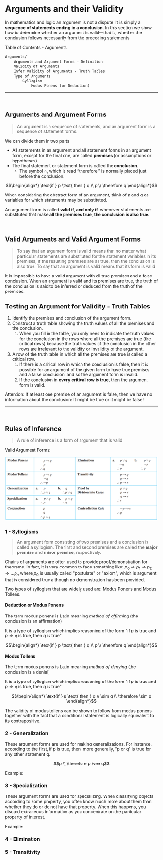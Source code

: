 # Arguments and their Validity
In mathematics and logic an argument is not a dispute. It is simply a **sequence of statements ending in a conclusion**. In this section we show how to determine whether an argument is valid—that is, whether the conclusion follows necessarily from the preceding
statements

Table of Contents - Arguments

```text
Arguments/
	Arguments and Argument Forms - Definition
	Validity of Arguments
	Infer Validity of Arguments - Truth Tables
	Type of Arguments
		Syllogism
			Modus Ponens (or Deduction)

```

---

<br>

## Arguments and Argument Forms 
> An argument is a sequence of statements, and an argument form is a sequence
> of statement forms. 

We can divide them in two parts
* All statements in an argument and all statement forms in an argument form, except for the final one, are called **premises** (or assumptions or hypotheses)
* The final statement or statement form is called the **conclusion**. 
  * The symbol $\therefore$, which is read “therefore,” is normally placed just before the conclusion.

```math
\begin{align*}
  \text{if } p \text{ then } q \\
  p \\ 
  \therefore q
\end{align*}
```
When considering the abstract form of an argument, think of $p$ and $q$ as variables for
which statements may be substituted. 

An argument form is called **valid if, and only if,** whenever statements are substituted that make 
**all the premises true**, **the conclusion is also true**.

<br>

## Valid Arguments and Valid Argument Forms 
> To say that an argument form is valid means that no matter what particular
> statements are substituted for the statement variables in its premises, if the resulting
> premises are all true, then the conclusion is also true. To say that an argument is
> valid means that its form is valid

It is impossible to have a valid argument with all true premises and a false conclusion. When an
argument is valid and its premises are true, the truth of the conclusion is said to be inferred
or deduced from the truth of the premises.

## Testing an Argument for Validity - Truth Tables
1. Identify the premises and conclusion of the argument form.
2. Construct a truth table showing the truth values of all the premises and the conclusion.
   1. When you fill in the table, you only need to indicate the truth values for the conclusion in the rows where all 
   the premises are true (the critical rows) because the truth values of the conclusion in the other rows are
   irrelevant to the validity or invalidity of the argument.
1. A row of the truth table in which all the premises are true is called a critical row. 
   1. If there is a critical row in which the conclusion is false, then it is possible for an argument of the given form to have true premises 	and a false conclusion, and so the argument form is invalid. 
   2. If the conclusion in **every critical row is true**, then the argument form is valid.

Attention: If at least one premise of an argument is false, then we have no information about the 
conclusion: It might be true or it might be false!

--- 

<br>

## Rules of Inference  
> A rule of inference is a form of argument that is valid

Valid Argument Forms:

![Rules of Inference](../Resources/InferenceRules.png)

### 1 - Syllogisms
> An argument form consisting of two premises and a conclusion is called a syllogism.
> The first and second premises are called the **major premise** and **minor premise**, respectively.

Chains of arguments are often used to provide proof/demonstration for theorems. 
In fact, it is very common to face something like: $p_{0} \Rightarrow p_{1} \Rightarrow p_{2} \Rightarrow \ldots p_{n}$
where $p_{0}$ is usually called "postulate" or "axiom", which is argument that is considered true although no 
demonstration has been provided.

Two types of syllogism that are widely used are: Modus Ponens and Modus Tollens.

#### Deduction or Modus Ponens 
The term modus ponens is Latin meaning *method of affirming* (the conclusion is an affirmation)

It is a type of syllogism which implies reasoning of the form "if $p$ is true and $p \Rightarrow q$ is true, then $q$ is true"

```math
\begin{align*}
  \text{if } p \text{ then } q \\
  p \\ 
  \therefore q
\end{align*}
```

#### Modus Tollens 
The term modus ponens is Latin meaning *method of denying* (the conclusion is a denial)

It is a type of syllogism which implies reasoning of the form "if $p$ is true and $p \Rightarrow q$ is true, then $q$ is true"

```math
\begin{align*}
  \text{if } p \text{ then } q \\
  \sim q \\ 
  \therefore \sim p
\end{align*}
```

The validity of modus tollens can be shown to follow from modus ponens together with the fact that a conditional statement is logically equivalent to its contrapositive.


### 2 - Generalization
These argument forms are used for making generalizations. For instance, according to
the first, if p is true, then, more generally, “p or q” is true for any other statement q.

```math
p \\
\therefore p \vee q
```

Example:


### 3 - Specialization
These argument forms are used for specializing. When classifying objects according to
some property, you often know much more about them than whether they do or do not have
that property. When this happens, you discard extraneous information as you concentrate
on the particular property of interest.

Example: 

### 4 - Elimination


### 5 - Transitivity 